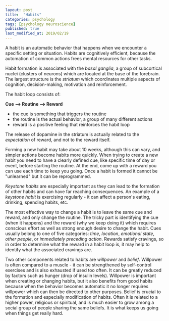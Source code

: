 ```yaml
---
layout: post
title:  "Habits"
categories: psychology
tags: [psychology neuroscience]
published: true
last_modified_at: 2019/02/19
---
```


A habit is an automatic behavior that happens when we encounter a specific setting or situation. Habits are cognitively efficient, because the automation of common actions frees mental resources for other tasks.

Habit formation is associated with the _basal ganglia_, a group of subcortical nuclei (clusters of neurons) which are located at the base of the forebrain. The largest structure is the _striatum_ which coordinates multiple aspects of cognition, decision-making, motivation and reinforcement.

The habit loop consists of:

  **Cue --> Routine --> Reward**

- the cue is something that triggers the routine
- the routine is the actual behavior, a group of many different actions
- reward is a positive feeling that reinforces the habit loop

The release of dopamine in the striatum is actually related to the _expectation_ of reward, and not to the reward itself.

Forming a new habit may take about 10 weeks, although this can vary, and simpler actions become habits more quickly. When trying to create a new habit you need to have a clearly defined cue, like specific time of day or event, before starting the routine. At the end, come up with a reward you can use each time to keep you going.
Once a habit is formed it cannot be "unlearned" but it can be reprogrammed.

_Keystone habits_ are especially important as they can lead to the formation of other habits and can have far reaching consequences. An example of a _keystone habit_ is exercising regularly - it can affect a person's eating, drinking, spending habits, etc.

The most effective way to change a habit is to leave the same cue and reward, and only change the routine. The tricky part is identifying the cue (when it happens) and the reward (why we keep doing it) which requires conscious effort as well as strong enough desire to change the habit.
Cues usually belong to one of five categories: _time_, _location_, _emotional state_, _other people_, or _immediately preceding action_.
Rewards satisfy cravings, so in order to determine what the reward in a habit loop is, it may help to identify what the associated cravings are.

Two other components related to habits are _willpower_ and _belief_.
Willpower is often compared to a muscle - it can be strengthened by self-control exercises and is also exhausted if used too often. It can be greatly reduced by factors such as hunger (drop of insulin levels). Willpower is important when creating or changing habits, but it also benefits from good habits because when the behavior becomes automatic it no longer requires willpower which can then be directed to other purposes.
Belief is crucial to the formation and especially modification of habits. Often it is related to a higher power, religious or spiritual, and is much easier to grow among a social group of people sharing the same beliefs. It is what keeps us going when things get really hard.
